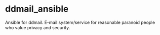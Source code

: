 # ddmail_ansible
Ansible for ddmail. E-mail system/service for reasonable paranoid people who value privacy and security.
